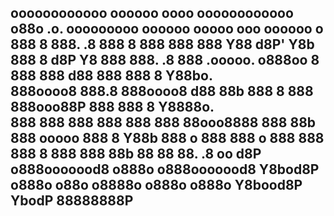 oooooooooooo oooooo   oooo oooooooooooo                  o88o             .o.        ooooooooo       oooooo     ooooo     ooo   oooooo o 
 888       8   888.   .8    888       8                 888               888        888    Y88   d8P'   Y8b    888       8  d8P      Y8 
 888            888. .8     888               .ooooo.  o888oo            8 888       888    d88  888            888       8  Y88bo.      
 888oooo8        888.8      888oooo8         d88   88b  888             8   888      888ooo88P   888            888       8     Y8888o.  
 888              888       888              888   888  888            88ooo8888     888 88b     888     ooooo  888       8         Y88b 
 888       o      888       888       o      888   888  888           8       888    888   88b    88      88     88.    .8   oo      d8P 
o888ooooood8     o888o     o888ooooood8       Y8bod8P  o888o        o88o     o8888o o888o  o888o   Y8bood8P        YbodP      88888888P  
---------------------------------------------------------------------------------------------------------------------------------------------
